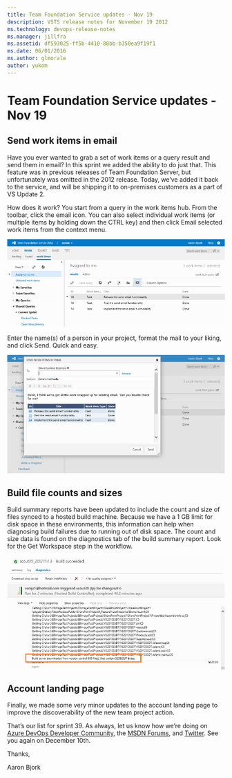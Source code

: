 ```yaml
---
title: Team Foundation Service updates - Nov 19
description: VSTS release notes for November 19 2012
ms.technology: devops-release-notes
ms.manager: jillfra
ms.assetid: df593025-ff5b-4410-88bb-b350ea9f19f1
ms.date: 06/01/2016
ms.author: glmorale
author: yukom
---
```


# Team Foundation Service updates - Nov 19

## Send work items in email

Have you ever wanted to grab a set of work items or a query result and send them in email? In this sprint we added the ability to do just that. This feature was in previous releases of Team Foundation Server, but unfortunately was omitted in the 2012 release. Today, we’ve added it back to the service, and will be shipping it to on-premises customers as a part of VS Update 2.

How does it work? You start from a query in the work items hub. From the toolbar, click the email icon. You can also select individual work items (or multiple items by holding down the CTRL key) and then click Email selected work items from the context menu.

![Send work items in email step 1.](media/11_19_01.png)

Enter the name(s) of a person in your project, format the mail to your liking, and click Send. Quick and easy.

![Send work items in email step 2.](media/11_19_02.png)

## Build file counts and sizes

Build summary reports have been updated to include the count and size of files synced to a hosted build machine. Because we have a 1 GB limit for disk space in these environments, this information can help when diagnosing build failures due to running out of disk space. The count and size data is found on the diagnostics tab of the build summary report. Look for the Get Workspace step in the workflow.

![Build file counts and sizes](media/11_19_03.png)

## Account landing page

Finally, we made some very minor updates to the account landing page to improve the discoverability of the new team project action.

That’s our list for sprint 39. As always, let us know how we’re doing on [Azure DevOps Developer Community](https://developercommunity.visualstudio.com/spaces/21/index.html), the [MSDN Forums](https://social.msdn.microsoft.com/Forums/TFService/threads), and [Twitter](https://twitter.com/search?q=%23tfservice). See you again on December 10th.

Thanks,

Aaron Bjork
